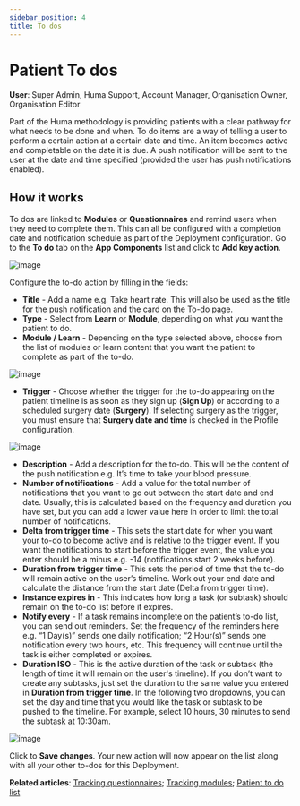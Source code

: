 ```yaml
---
sidebar_position: 4
title: To dos 
---
```

# Patient To dos
**User**: Super Admin, Huma Support, Account Manager, Organisation Owner, Organisation Editor

Part of the Huma methodology is providing patients with a clear pathway for what needs to be done and when. To do items are a way of telling a user to perform a certain action at a certain date and time. An item becomes active and completable on the date it is due. A push notification will be sent to the user at the date and time specified (provided the user has push notifications enabled). 
## How it works​
To dos are linked to **Modules** or **Questionnaires** and remind users when they need to complete them. This can all be configured with a completion date and notification schedule as part of the Deployment configuration.
Go to the **To do** tab on the **App Components** list and click to **Add key action**.

![image](./assets/Todo01.png)

Configure the to-do action by filling in the fields:
- **Title** - Add a name e.g. Take heart rate. This will also be used as the title for the push notification and the card on the To-do page.
- **Type** - Select from **Learn** or **Module**, depending on what you want the patient to do.
- **Module / Learn** - Depending on the type selected above, choose from the list of modules or learn content that you want the patient to complete as part of the to-do.

![image](./assets/Todo02.png)

- **Trigger** - Choose whether the trigger for the to-do appearing on the patient timeline is as soon as they sign up (**Sign Up**) or according to a scheduled surgery date (**Surgery**). If selecting surgery as the trigger, you must ensure that **Surgery date and time** is checked in the Profile configuration.  

![image](./assets/Todo03.png)

- **Description** - Add a description for the to-do. This will be the content of the push notification e.g. It’s time to take your blood pressure.
- **Number of notifications** - Add a value for the total number of notifications that you want to go out between the start date and end date. Usually, this is calculated based on the frequency and duration you have set, but you can add a lower value here in order to limit the total number of notifications.
- **Delta from trigger time** - This sets the start date for when you want your to-do to become active and is relative to the trigger event. If you want the notifications to start before the trigger event, the value you enter should be a minus e.g. -14 (notifications start 2 weeks before).
- **Duration from trigger time** - This sets the period of time that the to-do will remain active on the user’s timeline. Work out your end date and calculate the distance from the start date (Delta from trigger time).
- **Instance expires in** - This indicates how long a task (or subtask) should remain on the to-do list before it expires. 
- **Notify every** - If a task remains incomplete on the patient’s to-do list, you can send out reminders. Set the frequency of the reminders here e.g. “1 Day(s)” sends one daily notification; “2 Hour(s)” sends one notification every two hours, etc. This frequency will continue until the task is either completed or expires.
- **Duration ISO** - This is the active duration of the task or subtask (the length of time it will remain on the user's timeline). If you don’t want to create any subtasks, just set the duration to the same value you entered in **Duration from trigger time**.
In the following two dropdowns, you can set the day and time that you would like the task or subtask to be pushed to the timeline. For example, select 10 hours, 30 minutes to send the subtask at 10:30am. 

![image](./assets/Todo04.png)

Click to **Save changes**. 
Your new action will now appear on the list along with all your other to-dos for this Deployment. 

**Related articles**: [Tracking questionnaires](./tracking-questionnaires.md); [Tracking modules](./tracking-modules.md); [Patient to do list](../../../huma-app/features/to-dos.md)
